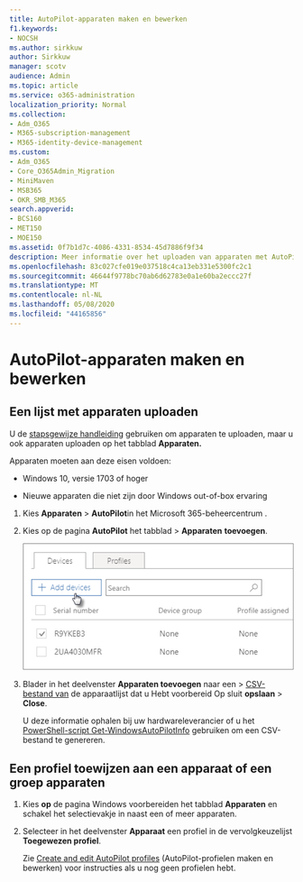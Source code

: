 ```yaml
---
title: AutoPilot-apparaten maken en bewerken
f1.keywords:
- NOCSH
ms.author: sirkkuw
author: Sirkkuw
manager: scotv
audience: Admin
ms.topic: article
ms.service: o365-administration
localization_priority: Normal
ms.collection:
- Adm_O365
- M365-subscription-management
- M365-identity-device-management
ms.custom:
- Adm_O365
- Core_O365Admin_Migration
- MiniMaven
- MSB365
- OKR_SMB_M365
search.appverid:
- BCS160
- MET150
- MOE150
ms.assetid: 0f7b1d7c-4086-4331-8534-45d7886f9f34
description: Meer informatie over het uploaden van apparaten met AutoPilot in Microsoft 365 Business Premium. U een profiel toewijzen aan een apparaat of een groep apparaten.
ms.openlocfilehash: 83c027cfe019e037518c4ca13eb331e5300fc2c1
ms.sourcegitcommit: 46644f9778bc70ab6d62783e0a1e60ba2eccc27f
ms.translationtype: MT
ms.contentlocale: nl-NL
ms.lasthandoff: 05/08/2020
ms.locfileid: "44165856"
---
```

# <a name="create-and-edit-autopilot-devices"></a>AutoPilot-apparaten maken en bewerken

## <a name="upload-a-list-of-devices"></a>Een lijst met apparaten uploaden

U de [stapsgewijze handleiding](add-autopilot-devices-and-profile.md) gebruiken om apparaten te uploaden, maar u ook apparaten uploaden op het tabblad **Apparaten.** 
  
Apparaten moeten aan deze eisen voldoen:
  
- Windows 10, versie 1703 of hoger
    
- Nieuwe apparaten die niet zijn door Windows out-of-box ervaring

1. Kies **Apparaten** \> **AutoPilot**in het Microsoft 365-beheercentrum .
  
2. Kies op de pagina **AutoPilot** het tabblad \> **Apparaten** **toevoegen**.
    
    ![In the Devices tab, choose Add devices.](../media/6ba81e22-c873-40ad-8a72-ce64d15ea6ba.png)
  
3. Blader in het deelvenster **Apparaten toevoegen** naar een \> [CSV-bestand van](https://docs.microsoft.com/microsoft-365/admin/misc/device-list) de apparaatlijst dat u Hebt voorbereid Op sluit **opslaan** \> **Close**.
    
    U deze informatie ophalen bij uw hardwareleverancier of u het [PowerShell-script Get-WindowsAutoPilotInfo](https://www.powershellgallery.com/packages/Get-WindowsAutoPilotInfo) gebruiken om een CSV-bestand te genereren. 
    
## <a name="assign-a-profile-to-a-device-or-a-group-of-devices"></a>Een profiel toewijzen aan een apparaat of een groep apparaten

1. Kies **op** de pagina Windows voorbereiden het tabblad **Apparaten** en schakel het selectievakje in naast een of meer apparaten. 
    
2. Selecteer in het deelvenster **Apparaat** een profiel in de vervolgkeuzelijst **Toegewezen profiel**. 
    
    Zie [Create and edit AutoPilot profiles](create-and-edit-autopilot-profiles.md) (AutoPilot-profielen maken en bewerken) voor instructies als u nog geen profielen hebt. 
    
